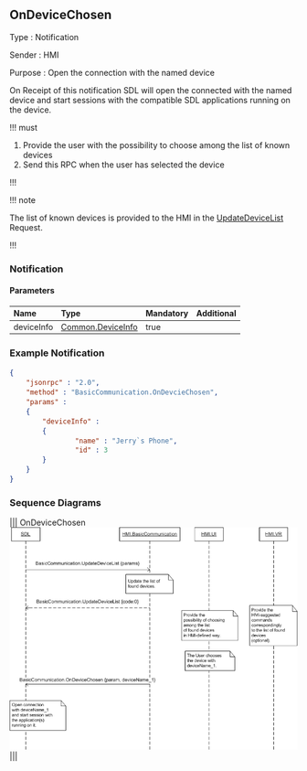 ## OnDeviceChosen

Type
: Notification

Sender
: HMI

Purpose
: Open the connection with the named device

On Receipt of this notification SDL will open the connected with the named device and start sessions with the compatible SDL applications running on the device.

!!! must

  1. Provide the user with the possibility to choose among the list of known devices
  2. Send this RPC when the user has selected the device

!!!

!!! note

The list of known devices is provided to the HMI in the [UpdateDeviceList](../UpdateDeviceList) Request.

!!!

### Notification

#### Parameters

|Name|Type|Mandatory|Additional|
|:---|:---|:--------|:---------|
|deviceInfo|[Common.DeviceInfo](../../Common/Structs/index.md#deviceinfo)|true||

### Example Notification
```json
{
	"jsonrpc" : "2.0",
	"method" : "BasicCommunication.OnDevcieChosen",
	"params" :
	{
		"deviceInfo" :
		{
				"name" : "Jerry`s Phone",
				"id" : 3
		}
	}
}
```

### Sequence Diagrams
|||
OnDeviceChosen
![OnDeviceChosen](./assets/OnDeviceChosen.png)
|||
